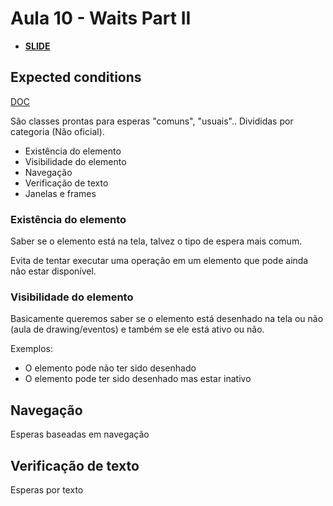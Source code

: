 # Aula 10 - Waits Part II

- [**SLIDE**](https://raw.githubusercontent.com/dunossauro/curso-python-selenium/master/slides/Aula%20%2310.pdf)

## Expected conditions

[DOC](https://www.selenium.dev/selenium/docs/api/py/_modules/selenium/webdriver/support/expected_conditions.html)

São classes prontas para esperas "comuns", "usuais".. Divididas por categoria (Não oficial).

- Existência do elemento
- Visibilidade do elemento
- Navegação
- Verificação de texto
- Janelas e frames

### Existência do elemento

Saber se o elemento está na tela, talvez o tipo de espera mais comum.

Evita de tentar executar uma operação em um elemento que pode ainda não estar disponível.

### Visibilidade do elemento

Basicamente queremos saber se o elemento está desenhado na tela ou não (aula de drawing/eventos) e também se ele está ativo ou não.

Exemplos:

- O elemento pode não ter sido desenhado
- O elemento pode ter sido desenhado mas estar inativo


## Navegação

Esperas baseadas em navegação


## Verificação de texto

Esperas por texto
